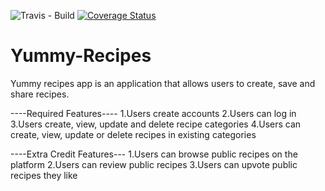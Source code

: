![Travis - Build](https://travis-ci.org/owenbob/Yummy-Recipes.svg?branch=development)
[![Coverage Status](https://coveralls.io/repos/github/owenbob/Yummy-Recipes/badge.svg)](https://coveralls.io/github/owenbob/Yummy-Recipes)


# Yummy-Recipes
Yummy recipes app is an application that allows users  to create, save and share recipes.

----Required Features----
1.Users create accounts
2.Users can log in
3.Users create, view, update and delete recipe categories
4.Users can create, view, update or delete recipes in existing categories

----Extra Credit Features---
1.Users can browse public recipes on the platform
2.Users can review public recipes
3.Users can upvote public recipes they like


